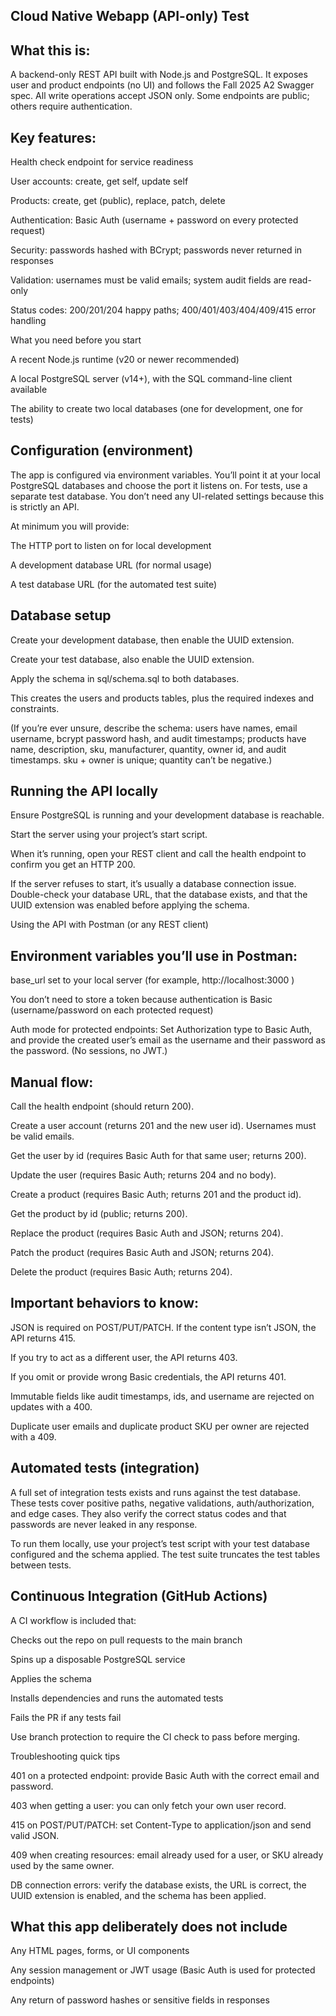## Cloud Native Webapp (API-only) Test

## What this is:
A backend-only REST API built with Node.js and PostgreSQL. It exposes user and product endpoints (no UI) and follows the Fall 2025 A2 Swagger spec. All write operations accept JSON only. Some endpoints are public; others require authentication.

## Key features:

Health check endpoint for service readiness

User accounts: create, get self, update self

Products: create, get (public), replace, patch, delete

Authentication: Basic Auth (username + password on every protected request)

Security: passwords hashed with BCrypt; passwords never returned in responses

Validation: usernames must be valid emails; system audit fields are read-only

Status codes: 200/201/204 happy paths; 400/401/403/404/409/415 error handling

What you need before you start

A recent Node.js runtime (v20 or newer recommended)

A local PostgreSQL server (v14+), with the SQL command-line client available

The ability to create two local databases (one for development, one for tests)

## Configuration (environment)

The app is configured via environment variables. You’ll point it at your local PostgreSQL databases and choose the port it listens on. For tests, use a separate test database. You don’t need any UI-related settings because this is strictly an API.

At minimum you will provide:

The HTTP port to listen on for local development

A development database URL (for normal usage)

A test database URL (for the automated test suite)

## Database setup

Create your development database, then enable the UUID extension.

Create your test database, also enable the UUID extension.

Apply the schema in sql/schema.sql to both databases.

This creates the users and products tables, plus the required indexes and constraints.

(If you’re ever unsure, describe the schema: users have names, email username, bcrypt password hash, and audit timestamps; products have name, description, sku, manufacturer, quantity, owner id, and audit timestamps. sku + owner is unique; quantity can’t be negative.)

## Running the API locally

Ensure PostgreSQL is running and your development database is reachable.

Start the server using your project’s start script.

When it’s running, open your REST client and call the health endpoint to confirm you get an HTTP 200.

If the server refuses to start, it’s usually a database connection issue. Double-check your database URL, that the database exists, and that the UUID extension was enabled before applying the schema.

Using the API with Postman (or any REST client)

## Environment variables you’ll use in Postman:

base_url set to your local server (for example, http://localhost:3000
)

You don’t need to store a token because authentication is Basic (username/password on each protected request)

Auth mode for protected endpoints:
Set Authorization type to Basic Auth, and provide the created user’s email as the username and their password as the password. (No sessions, no JWT.)

## Manual flow:

Call the health endpoint (should return 200).

Create a user account (returns 201 and the new user id). Usernames must be valid emails.

Get the user by id (requires Basic Auth for that same user; returns 200).

Update the user (requires Basic Auth; returns 204 and no body).

Create a product (requires Basic Auth; returns 201 and the product id).

Get the product by id (public; returns 200).

Replace the product (requires Basic Auth and JSON; returns 204).

Patch the product (requires Basic Auth and JSON; returns 204).

Delete the product (requires Basic Auth; returns 204).

## Important behaviors to know:

JSON is required on POST/PUT/PATCH. If the content type isn’t JSON, the API returns 415.

If you try to act as a different user, the API returns 403.

If you omit or provide wrong Basic credentials, the API returns 401.

Immutable fields like audit timestamps, ids, and username are rejected on updates with a 400.

Duplicate user emails and duplicate product SKU per owner are rejected with a 409.

## Automated tests (integration)

A full set of integration tests exists and runs against the test database. These tests cover positive paths, negative validations, auth/authorization, and edge cases. They also verify the correct status codes and that passwords are never leaked in any response.

To run them locally, use your project’s test script with your test database configured and the schema applied. The test suite truncates the test tables between tests.

## Continuous Integration (GitHub Actions)

A CI workflow is included that:

Checks out the repo on pull requests to the main branch

Spins up a disposable PostgreSQL service

Applies the schema

Installs dependencies and runs the automated tests

Fails the PR if any tests fail

Use branch protection to require the CI check to pass before merging.

Troubleshooting quick tips

401 on a protected endpoint: provide Basic Auth with the correct email and password.

403 when getting a user: you can only fetch your own user record.

415 on POST/PUT/PATCH: set Content-Type to application/json and send valid JSON.

409 when creating resources: email already used for a user, or SKU already used by the same owner.

DB connection errors: verify the database exists, the URL is correct, the UUID extension is enabled, and the schema has been applied.

## What this app deliberately does not include

Any HTML pages, forms, or UI components

Any session management or JWT usage (Basic Auth is used for protected endpoints)

Any return of password hashes or sensitive fields in responses

